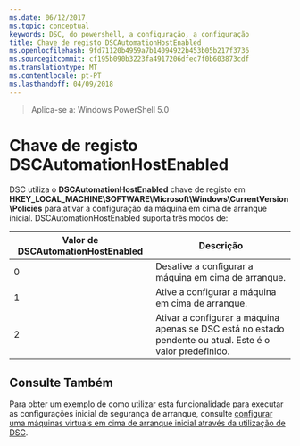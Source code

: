 ```yaml
---
ms.date: 06/12/2017
ms.topic: conceptual
keywords: DSC, do powershell, a configuração, a configuração
title: Chave de registo DSCAutomationHostEnabled
ms.openlocfilehash: 9fd71120b4959a7b14094922b453b05b217f3736
ms.sourcegitcommit: cf195b090b3223fa4917206dfec7f0b603873cdf
ms.translationtype: MT
ms.contentlocale: pt-PT
ms.lasthandoff: 04/09/2018
---
```

>Aplica-se a: Windows PowerShell 5.0

# <a name="dscautomationhostenabled-registry-key"></a>Chave de registo DSCAutomationHostEnabled

DSC utiliza o **DSCAutomationHostEnabled** chave de registo em **HKEY_LOCAL_MACHINE\SOFTWARE\Microsoft\Windows\CurrentVersion\Policies** para ativar a configuração da máquina em cima de arranque inicial.
DSCAutomationHostEnabled suporta três modos de:

|  Valor de DSCAutomationHostEnabled  |  Descrição   |
|---|---|
0 | Desative a configurar a máquina em cima de arranque. |
1 | Ative a configurar a máquina em cima de arranque. |
2 | Ativar a configurar a máquina apenas se DSC está no estado pendente ou atual. Este é o valor predefinido. |

## <a name="see-also"></a>Consulte Também

Para obter um exemplo de como utilizar esta funcionalidade para executar as configurações inicial de segurança de arranque, consulte [configurar uma máquinas virtuais em cima de arranque inicial através da utilização de DSC](bootstrapDsc.md).
